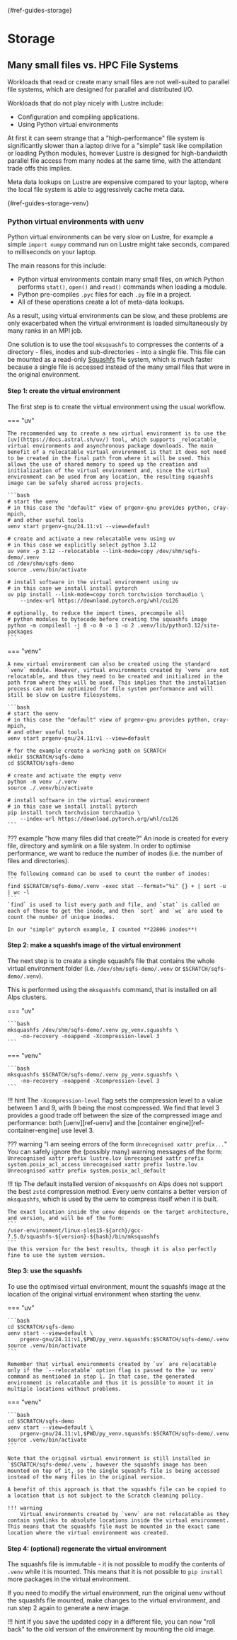 [](){#ref-guides-storage}
# Storage

## Many small files vs. HPC File Systems

Workloads that read or create many small files are not well-suited to parallel file systems, which are designed for parallel and distributed I/O.

Workloads that do not play nicely with Lustre include:

* Configuration and compiling applications.
* Using Python virtual environments

At first it can seem strange that a "high-performance" file system is significantly slower than a laptop drive for a "simple" task like compilation or loading Python modules, however Lustre is designed for high-bandwidth parallel file access from many nodes at the same time, with the attendant trade offs this implies.

Meta data lookups on Lustre are expensive compared to your laptop, where the local file system is able to aggressively cache meta data.

[](){#ref-guides-storage-venv}
### Python virtual environments with uenv

Python virtual environments can be very slow on Lustre, for example a simple `import numpy` command run on Lustre might take seconds, compared to milliseconds on your laptop.

The main reasons for this include:

* Python virtual environments contain many small files, on which Python performs `stat()`, `open()` and `read()` commands when loading a module.
* Python pre-compiles `.pyc` files for each `.py` file in a project.
* All of these operations create a lot of meta-data lookups.

As a result, using virtual environments can be slow, and these problems are only exacerbated when the virtual environment is loaded simultaneously by many ranks in an MPI job.

One solution is to use the tool `mksquashfs` to compresses the contents of a directory - files, inodes and sub-directories - into a single file.
This file can be mounted as a read-only [Squashfs](https://en.wikipedia.org/wiki/SquashFS) file system, which is much faster because a single file is accessed instead of the many small files that were in the original environment.


#### Step 1: create the virtual environment

The first step is to create the virtual environment using the usual workflow.

=== "uv"

    The recommended way to create a new virtual environment is to use the [uv](https://docs.astral.sh/uv/) tool, which supports _relocatable_ virtual environments and asynchronous package downloads. The main benefit of a relocatable virtual environment is that it does not need to be created in the final path from where it will be used. This allows the use of shared memory to speed up the creation and initialization of the virtual environment and, since the virtual environment can be used from any location, the resulting squashfs image can be safely shared across projects.

    ```bash
    # start the uenv
    # in this case the "default" view of prgenv-gnu provides python, cray-mpich,
    # and other useful tools
    uenv start prgenv-gnu/24.11:v1 --view=default

    # create and activate a new relocatable venv using uv
    # in this case we explicitly select python 3.12
    uv venv -p 3.12 --relocatable --link-mode=copy /dev/shm/sqfs-demo/.venv
    cd /dev/shm/sqfs-demo
    source .venv/bin/activate

    # install software in the virtual environment using uv
    # in this case we install install pytorch
    uv pip install --link-mode=copy torch torchvision torchaudio \
        --index-url https://download.pytorch.org/whl/cu126

    # optionally, to reduce the import times, precompile all
    # python modules to bytecode before creating the squashfs image
    python -m compileall -j 8 -o 0 -o 1 -o 2 .venv/lib/python3.12/site-packages
    ```

=== "venv"

    A new virtual environment can also be created using the standard `venv` module. However, virtual environments created by `venv` are not relocatable, and thus they need to be created and initialized in the path from where they will be used. This implies that the installation process can not be optimized for file system performance and will still be slow on Lustre filesystems.

    ```bash
    # start the uenv
    # in this case the "default" view of prgenv-gnu provides python, cray-mpich,
    # and other useful tools
    uenv start prgenv-gnu/24.11:v1 --view=default

    # for the example create a working path on SCRATCH
    mkdir $SCRATCH/sqfs-demo
    cd $SCRATCH/sqfs-demo

    # create and activate the empty venv
    python -m venv ./.venv
    source ./.venv/bin/activate

    # install software in the virtual environment
    # in this case we install install pytorch
    pip install torch torchvision torchaudio \
        --index-url https://download.pytorch.org/whl/cu126
    ```

??? example "how many files did that create?"
    An inode is created for every file, directory and symlink on a file system.
    In order to optimise performance, we want to reduce the number of inodes (i.e. the number of files and directories).

    The following command can be used to count the number of inodes:
    ```
    find $SCRATCH/sqfs-demo/.venv -exec stat --format="%i" {} + | sort -u | wc -l
    ```
    `find` is used to list every path and file, and `stat` is called on each of these to get the inode, and then `sort` and `wc` are used to count the number of unique inodes.

    In our "simple" pytorch example, I counted **22806 inodes**!


#### Step 2: make a squashfs image of the virtual environment

The next step is to create a single squashfs file that contains the whole virtual environment folder (i.e. `/dev/shm/sqfs-demo/.venv` or `$SCRATCH/sqfs-demo/.venv`).

This is performed using the `mksquashfs` command, that is installed on all Alps clusters.

=== "uv"

    ```bash
    mksquashfs /dev/shm/sqfs-demo/.venv py_venv.squashfs \
        -no-recovery -noappend -Xcompression-level 3
    ```

=== "venv"

    ```bash
    mksquashfs $SCRATCH/sqfs-demo/.venv py_venv.squashfs \
        -no-recovery -noappend -Xcompression-level 3
    ```

!!! hint
    The `-Xcompression-level` flag sets the compression level to a value between 1 and 9, with 9 being the most compressed.
    We find that level 3 provides a good trade off between the size of the compressed image and performance: both [uenv][ref-uenv] and the [container engine][ref-container-engine] use level 3.

??? warning "I am seeing errors of the form `Unrecognised xattr prefix...`"
    You can safely ignore the (possibly many) warning messages of the form:
    ```
    Unrecognised xattr prefix lustre.lov
    Unrecognised xattr prefix system.posix_acl_access
    Unrecognised xattr prefix lustre.lov
    Unrecognised xattr prefix system.posix_acl_default
    ```

!!! tip
    The default installed version of `mksquashfs` on Alps does not support the best `zstd` compression method.
    Every uenv contains a better version of `mksquashfs`, which is used by the uenv to compress itself when it is built.

    The exact location inside the uenv depends on the target architecture, and version, and will be of the form:
    ```
    /user-environment/linux-sles15-${arch}/gcc-7.5.0/squashfs-${version}-${hash}/bin/mksquashfs
    ```
    Use this version for the best results, though it is also perfectly fine to use the system version.

#### Step 3: use the squashfs

To use the optimised virtual environment, mount the squashfs image at the location of the original virtual environment when starting the uenv.

=== "uv"

    ```bash
    cd $SCRATCH/sqfs-demo
    uenv start --view=default \
        prgenv-gnu/24.11:v1,$PWD/py_venv.squashfs:$SCRATCH/sqfs-demo/.venv
    source .venv/bin/activate
    ```

    Remember that virtual environments created by `uv` are relocatable only if the `--relocatable` option flag is passed to the `uv venv` command as mentioned in step 1. In that case, the generated environment is relocatable and thus it is possible to mount it in multiple locations without problems.

=== "venv"

    ```bash
    cd $SCRATCH/sqfs-demo
    uenv start --view=default \
        prgenv-gnu/24.11:v1,$PWD/py_venv.squashfs:$SCRATCH/sqfs-demo/.venv
    source .venv/bin/activate
    ```

    Note that the original virtual environment is still installed in `$SCRATCH/sqfs-demo/.venv`, however the squashfs image has been mounted on top of it, so the single squashfs file is being accessed instead of the many files in the original version.

    A benefit of this approach is that the squashfs file can be copied to a location that is not subject to the Scratch cleaning policy.

    !!! warning
        Virtual environments created by `venv` are not relocatable as they contain symlinks to absolute locations inside the virtual environment. This means that the squashfs file must be mounted in the exact same location where the virtual environment was created.

#### Step 4: (optional) regenerate the virtual environment

The squashfs file is immutable - it is not possible to modify the contents of `.venv` while it is mounted.
This means that it is not possible to `pip install` more packages in the virtual environment.

If you need to modify the virtual environment, run the original uenv without the squashfs file mounted, make changes to the virtual environment, and run step 2 again to generate a new image.

!!! hint
    If you save the updated copy in a different file, you can now "roll back" to the old version of the environment by mounting the old image.
